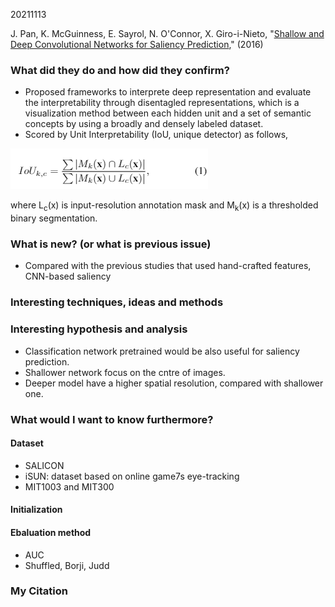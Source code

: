 20211113

J. Pan, K. McGuinness, E. Sayrol, N. O'Connor, X. Giro-i-Nieto, "[Shallow and Deep Convolutional Networks for Saliency Prediction](https://arxiv.org/abs/1603.00845v1)," (2016)

### What did they do and how did they confirm?<br>
 - Proposed frameworks to interprete deep representation and evaluate the interpretability through disentagled representations, which is a visualization method between each hidden unit and a set of semantic concepts by using a broadly and densely labeled dataset.
 - Scored by Unit Interpretability (IoU, unique detector) as follows,

![Example](https://github.com/yours-schnee/LiteratureReview/blob/imgs/imgs/IoU.png?raw=true)

   where L<sub>c</sub>(x) is input-resolution annotation mask and M<sub>k</sub>(x) is a thresholded binary segmentation.

### What is new? (or what is previous issue)<br>
 - Compared with the previous studies that used hand-crafted features, CNN-based saliency

### Interesting techniques, ideas and methods<br>
     

### Interesting hypothesis and analysis<br>
  - Classification network pretrained would be also useful for saliency prediction.
  - Shallower network focus on the cntre of images.
  - Deeper model have a higher spatial resolution, compared with shallower one.

### What would I want to know furthermore?<br>

#### Dataset<br>
  - SALICON
  - iSUN: dataset based on online game7s eye-tracking
  - MIT1003 and MIT300
 
#### Initialization<br>

#### Ebaluation method<br>
 - AUC
  - Shuffled, Borji, Judd


### My Citation<br>
